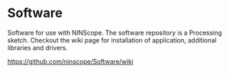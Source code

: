 # Software
Software for use with NINScope. The software repository is a Processing sketch.
Checkout the wiki page for installation of application, additional libraries and drivers.

https://github.com/ninscope/Software/wiki
